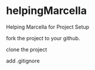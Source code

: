 # helpingMarcella
Helping Marcella for Project Setup

fork the project to your github. 

clone the project

add .gitignore
